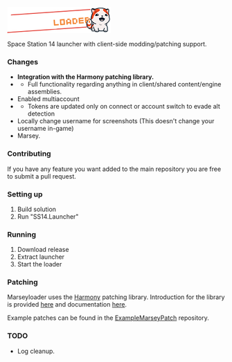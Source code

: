 ![# Marseyloader](SS14.Launcher/Assets/logo-long.png)

Space Station 14 launcher with client-side modding/patching support.

### Changes

* **Integration with the Harmony patching library.**
* * Full functionality regarding anything in client/shared content/engine assemblies.
* Enabled multiaccount
* * Tokens are updated only on connect or account switch to evade alt detection
* Locally change username for screenshots (This doesn't change your username in-game)
* Marsey.

### Contributing
If you have any feature you want added to the main repository you are free to submit a pull request.

### Setting up
1. Build solution
2. Run "SS14.Launcher"

### Running
1. Download release
2. Extract launcher
3. Start the loader

### Patching
Marseyloader uses the [Harmony](https://github.com/pardeike/Harmony) patching library. Introduction for the library is provided [here](https://harmony.pardeike.net/) and documentation [here](https://harmony.pardeike.net/articles/intro.html).

Example patches can be found in the [ExampleMarseyPatch](https://github.com/ValidHunters/ExampleMarseyPatch) repository.

### TODO
* Log cleanup.
